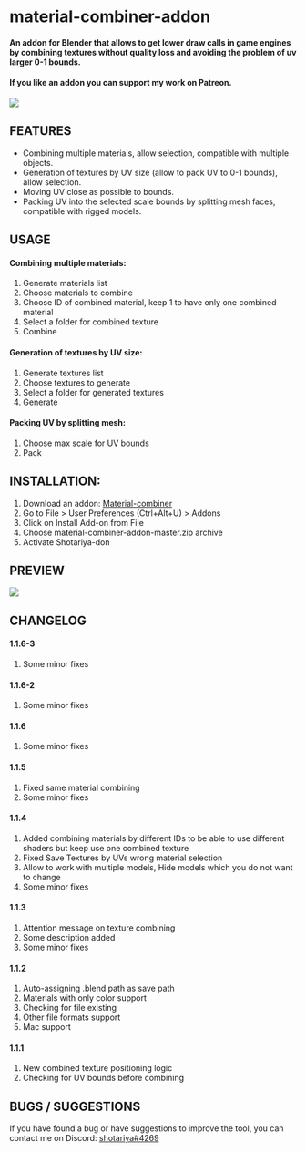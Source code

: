 material-combiner-addon
===========
#### An addon for Blender that allows to get lower draw calls in game engines by combining textures without quality loss and avoiding the problem of uv larger 0-1 bounds.

#### If you like an addon you can support my work on Patreon.
[![](http://webgrimes.com/patreon.png)](https://www.patreon.com/join/shotariya?)

## FEATURES
* Combining multiple materials, allow selection, compatible with multiple objects.
* Generation of textures by UV size (allow to pack UV to 0-1 bounds), allow selection.
* Moving UV close as possible to bounds.
* Packing UV into the selected scale bounds by splitting mesh faces, compatible with rigged models.


## USAGE
#### Combining multiple materials:
1. Generate materials list
2. Choose materials to combine
3. Choose ID of combined material, keep 1 to have only one combined material
4. Select a folder for combined texture
5. Combine
#### Generation of textures by UV size:
1. Generate textures list
2. Choose textures to generate
3. Select a folder for generated textures
4. Generate
#### Packing UV by splitting mesh:
1. Choose max scale for UV bounds
2. Pack


## INSTALLATION:
1. Download an addon: [Material-combiner](https://github.com/Grim-es/material-combiner-addon/archive/master.zip)
2. Go to File > User Preferences (Ctrl+Alt+U) > Addons
3. Click on Install Add-on from File
4. Choose material-combiner-addon-master.zip archive
5. Activate Shotariya-don


## PREVIEW
![](http://webgrimes.com/Preview.png#)

## CHANGELOG
#### 1.1.6-3
1. Some minor fixes
#### 1.1.6-2
1. Some minor fixes
#### 1.1.6
1. Some minor fixes
#### 1.1.5
1. Fixed same material combining
2. Some minor fixes
#### 1.1.4
1. Added combining materials by different IDs to be able to use different shaders but keep use one combined texture
2. Fixed Save Textures by UVs wrong material selection
3. Allow to work with multiple models, Hide models which you do not want to change
4. Some minor fixes
#### 1.1.3
1. Attention message on texture combining
2. Some description added
3. Some minor fixes
#### 1.1.2
1. Auto-assigning .blend path as save path
2. Materials with only color support
3. Checking for file existing
4. Other file formats support
5. Mac support
#### 1.1.1
1. New combined texture positioning logic
2. Checking for UV bounds before combining


## BUGS / SUGGESTIONS
If you have found a bug or have suggestions to improve the tool, you can contact me on Discord: [shotariya#4269](https://discordapp.com/users/275608234595713024)
